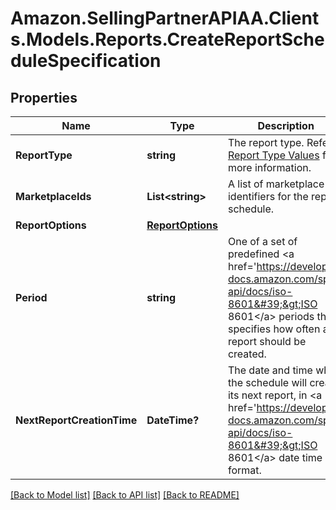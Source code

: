 # Amazon.SellingPartnerAPIAA.Clients.Models.Reports.CreateReportScheduleSpecification
## Properties

Name | Type | Description | Notes
------------ | ------------- | ------------- | -------------
**ReportType** | **string** | The report type. Refer to [Report Type Values](https://developer-docs.amazon.com/sp-api/docs/report-type-values) for more information. | 
**MarketplaceIds** | **List&lt;string&gt;** | A list of marketplace identifiers for the report schedule. | 
**ReportOptions** | [**ReportOptions**](ReportOptions.md) |  | [optional] 
**Period** | **string** | One of a set of predefined &lt;a href&#x3D;&#39;https://developer-docs.amazon.com/sp-api/docs/iso-8601&#39;&gt;ISO 8601&lt;/a&gt; periods that specifies how often a report should be created. | 
**NextReportCreationTime** | **DateTime?** | The date and time when the schedule will create its next report, in &lt;a href&#x3D;&#39;https://developer-docs.amazon.com/sp-api/docs/iso-8601&#39;&gt;ISO 8601&lt;/a&gt; date time format. | [optional] 

[[Back to Model list]](../README.md#documentation-for-models) [[Back to API list]](../README.md#documentation-for-api-endpoints) [[Back to README]](../README.md)

